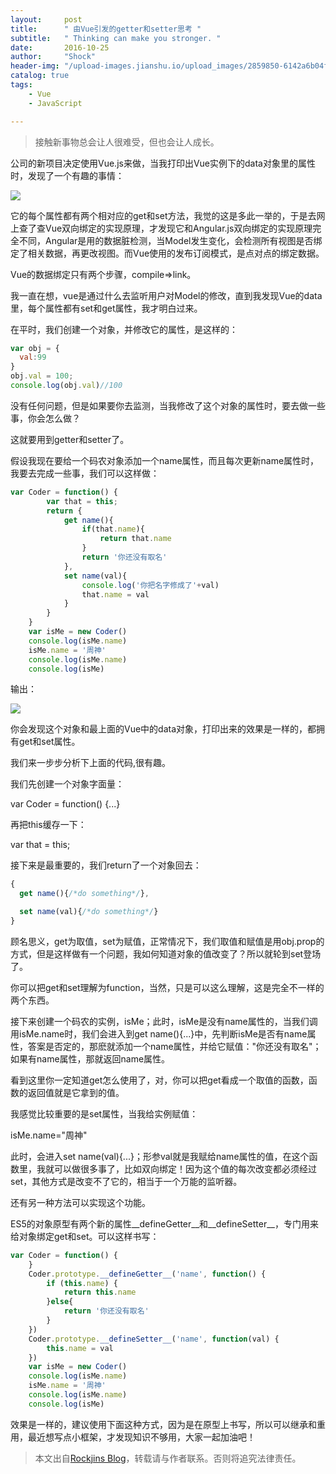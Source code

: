 ```yaml
---
layout:     post
title:      " 由Vue引发的getter和setter思考 "
subtitle:   " Thinking can make you stronger. "
date:       2016-10-25
author:     "Shock"
header-img: "/upload-images.jianshu.io/upload_images/2859850-6142a6b04f7319fb.png?imageMogr2/auto-orient/strip%7CimageView2/2/w/1240"
catalog: true
tags:
    - Vue
    - JavaScript

---
```


> 接触新事物总会让人很难受，但也会让人成长。

公司的新项目决定使用Vue.js来做，当我打印出Vue实例下的data对象里的属性时，发现了一个有趣的事情：

![](http://images2015.cnblogs.com/blog/929120/201610/929120-20161025151218546-1679290074.png)

它的每个属性都有两个相对应的get和set方法，我觉的这是多此一举的，于是去网上查了查Vue双向绑定的实现原理，才发现它和Angular.js双向绑定的实现原理完全不同，Angular是用的数据脏检测，当Model发生变化，会检测所有视图是否绑定了相关数据，再更改视图。而Vue使用的发布订阅模式，是点对点的绑定数据。

Vue的数据绑定只有两个步骤，compile=>link。

我一直在想，vue是通过什么去监听用户对Model的修改，直到我发现Vue的data里，每个属性都有set和get属性，我才明白过来。

在平时，我们创建一个对象，并修改它的属性，是这样的：

```javascript
var obj = {
  val:99
}
obj.val = 100;
console.log(obj.val)//100
```

没有任何问题，但是如果要你去监测，当我修改了这个对象的属性时，要去做一些事，你会怎么做？

这就要用到getter和setter了。

假设我现在要给一个码农对象添加一个name属性，而且每次更新name属性时，我要去完成一些事，我们可以这样做：

```javascript
var Coder = function() {
        var that = this;
        return {
            get name(){
                if(that.name){
                    return that.name
                }
                return '你还没有取名'
            },
            set name(val){
                console.log('你把名字修成了'+val)
                that.name = val
            }
        }
    }
    var isMe = new Coder()
    console.log(isMe.name)
    isMe.name = '周神'
    console.log(isMe.name)
    console.log(isMe)
```

输出：

![](http://images2015.cnblogs.com/blog/929120/201610/929120-20161025173135343-1508869676.png)

你会发现这个对象和最上面的Vue中的data对象，打印出来的效果是一样的，都拥有get和set属性。

我们来一步步分析下上面的代码,很有趣。

我们先创建一个对象字面量：

var Coder = function() {...}

再把this缓存一下：

var that = this;

接下来是最重要的，我们return了一个对象回去：

```javascript
{
  get name(){/*do something*/},

  set name(val){/*do something*/}
}
```

顾名思义，get为取值，set为赋值，正常情况下，我们取值和赋值是用obj.prop的方式，但是这样做有一个问题，我如何知道对象的值改变了？所以就轮到set登场了。

你可以把get和set理解为function，当然，只是可以这么理解，这是完全不一样的两个东西。

接下来创建一个码农的实例，isMe；此时，isMe是没有name属性的，当我们调用isMe.name时，我们会进入到get name(){...}中，先判断isMe是否有name属性，答案是否定的，那麽就添加一个name属性，并给它赋值："你还没有取名"；如果有name属性，那就返回name属性。

看到这里你一定知道get怎么使用了，对，你可以把get看成一个取值的函数，函数的返回值就是它拿到的值。

我感觉比较重要的是set属性，当我给实例赋值：

isMe.name="周神"

此时，会进入set name(val){...}；形参val就是我赋给name属性的值，在这个函数里，我就可以做很多事了，比如双向绑定！因为这个值的每次改变都必须经过set，其他方式是改变不了它的，相当于一个万能的监听器。

还有另一种方法可以实现这个功能。

ES5的对象原型有两个新的属性__defineGetter__和__defineSetter__，专门用来给对象绑定get和set。可以这样书写：

```javascript
var Coder = function() {
    }
    Coder.prototype.__defineGetter__('name', function() {
        if (this.name) {
            return this.name
        }else{
            return '你还没有取名'
        }
    })
    Coder.prototype.__defineSetter__('name', function(val) {
        this.name = val
    })
    var isMe = new Coder()
    console.log(isMe.name)
    isMe.name = '周神'
    console.log(isMe.name)
    console.log(isMe)
```

效果是一样的，建议使用下面这种方式，因为是在原型上书写，所以可以继承和重用，最近想写点小框架，才发现知识不够用，大家一起加油吧！

> 本文出自[Rockjins Blog](https://rockjins.github.io)，转载请与作者联系。否则将追究法律责任。
